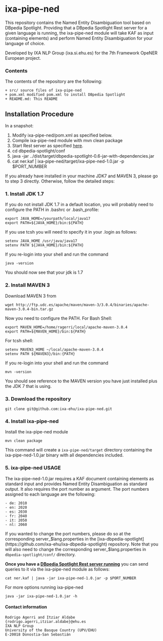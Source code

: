 # ixa-pipe-ned

This repository contains the Named Entity Disambiguation tool based on DBpedia Spotlight.
Providing that a DBpedia Spotlight Rest server for a given language is running, the ixa-pipe-ned module will take
KAF as input (containing <entities> elements) and perform Named Entity Disambiguation
for your language of choice.

Developed by IXA NLP Group (ixa.si.ehu.es) for the 7th Framework OpeNER European project.

### Contents

The contents of the repository are the following:

    + src/ source files of ixa-pipe-ned
    + pom.xml modified pom.xml to install DBpedia Spotlight
    + README.md: This README

## Installation Procedure

In a snapshot:

 1. Modify ixa-pipe-ned/pom.xml as specified below.
 2. Compile ixa-pipe-ned module with mvn clean package
 3. Start Rest server as specified [here](https://github.com/ixa-ehu/ixa-dbpedia-spotlight).
 4. cd dbpedia-spotlight/conf
 5. java -jar ../dist/target/dbpedia-spotlight-0.6-jar-with-dependencies.jar
 6. cat ner.kaf | ixa-pipe-ned/target/ixa-pipe-ned-1.0.jar -p $PORT_NUMBER

If you already have installed in your machine JDK7 and MAVEN 3, please go to step 3
directly. Otherwise, follow the detailed steps:

### 1. Install JDK 1.7

If you do not install JDK 1.7 in a default location, you will probably need to configure the PATH in .bashrc or .bash_profile:

    export JAVA_HOME=/yourpath/local/java17
    export PATH=${JAVA_HOME}/bin:${PATH}


If you use tcsh you will need to specify it in your .login as follows:

    setenv JAVA_HOME /usr/java/java17
    setenv PATH ${JAVA_HOME}/bin:${PATH}


If you re-login into your shell and run the command

    java -version


You should now see that your jdk is 1.7

### 2. Install MAVEN 3

Download MAVEN 3 from

    wget http://ftp.udc.es/apache/maven/maven-3/3.0.4/binaries/apache-maven-3.0.4-bin.tar.gz

Now you need to configure the PATH. For Bash Shell:

    export MAVEN_HOME=/home/ragerri/local/apache-maven-3.0.4
    export PATH=${MAVEN_HOME}/bin:${PATH}

For tcsh shell:

    setenv MAVEN3_HOME ~/local/apache-maven-3.0.4
    setenv PATH ${MAVEN3}/bin:{PATH}

If you re-login into your shell and run the command

    mvn -version


You should see reference to the MAVEN version you have just installed plus the JDK 7 that is using.

### 3. Download the repository

    git clone git@github.com:ixa-ehu/ixa-pipe-ned.git


### 4. Install ixa-pipe-ned

Install the ixa-pipe-ned module

    mvn clean package

This command will create a `ixa-pipe-ned/target` directory containing the
ixa-pipe-ned-1.0.jar binary with all dependencies included.

### 5. ixa-pipe-ned USAGE

The ixa-pipe-ned-1.0.jar requires a KAF document containing <entities> elements as standard input and
provides Named Entity Disambiguation as standard output. It also requires the port number as argument.
The port numbers assigned to each language are the following:

    - de: 2010
    - en: 2020
    - es: 2030
    - fr: 2040
    - it: 2050
    - nl: 2060

If you wanted to change the port numbers, please do so at the corresponding server_$lang.properties
in the [ixa-dbpedia-spotlight](https://github.com/ixa-ehu/ixa-dbpedia-spotlight) repository. Note that
you will also need to change the corresponding server_$lang.properties in `dbpedia-spotlight/conf/` directory.

**Once you have a [DBpedia Spotlight Rest server running](https://github.com/ixa-ehu/ixa-dbpedia-spotlight)** you
can send queries to it via the ixa-pipe-ned module as follows:

    cat ner.kaf | java -jar ixa-pipe-ned-1.0.jar -p $PORT_NUMBER

For more options running ixa-pipe-ned

    java -jar ixa-pipe-ned-1.0.jar -h

#### Contact information

    Rodrigo Agerri and Itziar Aldabe
    {rodrigo.agerri,itziar.aldabe}@ehu.es
    IXA NLP Group
    University of the Basque Country (UPV/EHU)
    E-20018 Donostia-San Sebastián

